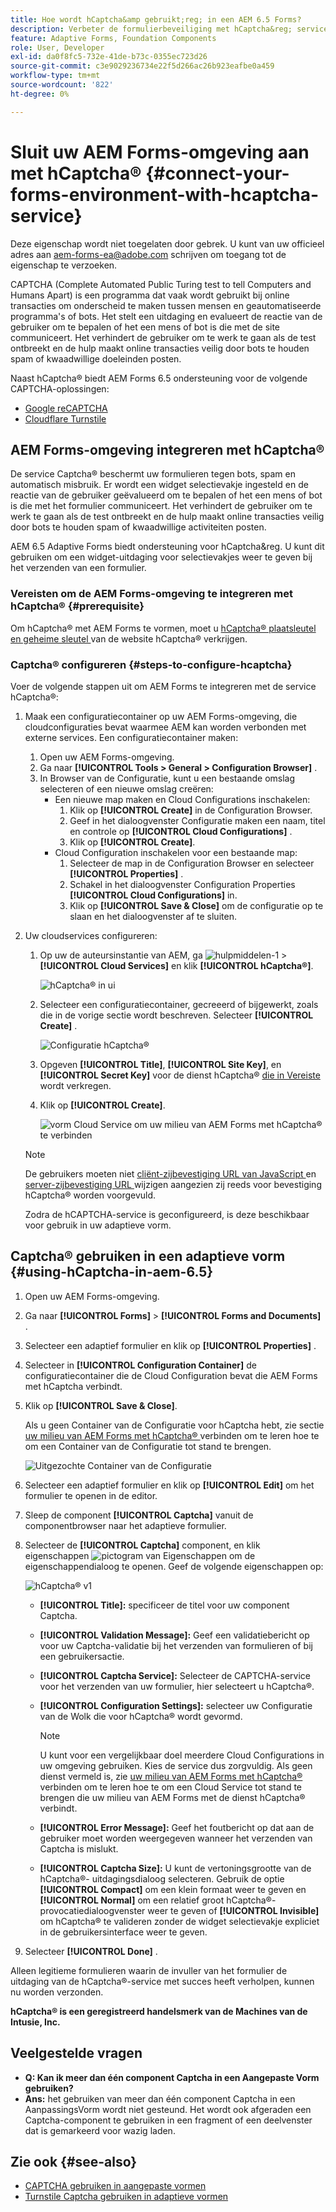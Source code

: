 ```yaml
---
title: Hoe wordt hCaptcha&amp gebruikt;reg; in een AEM 6.5 Forms?
description: Verbeter de formulierbeveiliging met hCaptcha&reg; service zonder problemen. Stap-voor-stap gids binnen!
feature: Adaptive Forms, Foundation Components
role: User, Developer
exl-id: da0f8fc5-732e-41de-b73c-0355ec723d26
source-git-commit: c3e9029236734e22f5d266ac26b923eafbe0a459
workflow-type: tm+mt
source-wordcount: '822'
ht-degree: 0%

---
```


# Sluit uw AEM Forms-omgeving aan met hCaptcha® {#connect-your-forms-environment-with-hcaptcha-service}


<span class="preview"> Deze eigenschap wordt niet toegelaten door gebrek. U kunt van uw officieel adres aan aem-forms-ea@adobe.com schrijven om toegang tot de eigenschap te verzoeken.</span>

CAPTCHA (Complete Automated Public Turing test to tell Computers and Humans Apart) is een programma dat vaak wordt gebruikt bij online transacties om onderscheid te maken tussen mensen en geautomatiseerde programma&#39;s of bots. Het stelt een uitdaging en evalueert de reactie van de gebruiker om te bepalen of het een mens of bot is die met de site communiceert. Het verhindert de gebruiker om te werk te gaan als de test ontbreekt en de hulp maakt online transacties veilig door bots te houden spam of kwaadwillige doeleinden posten.

Naast hCaptcha® biedt AEM Forms 6.5 ondersteuning voor de volgende CAPTCHA-oplossingen:

* [Google reCAPTCHA](/help/forms/using/captcha-adaptive-forms.md)
* [Cloudflare Turnstile](/help/forms/using/integrate-adaptive-forms-turnstile.md)

## AEM Forms-omgeving integreren met hCaptcha®

De service Captcha® beschermt uw formulieren tegen bots, spam en automatisch misbruik. Er wordt een widget selectievakje ingesteld en de reactie van de gebruiker geëvalueerd om te bepalen of het een mens of bot is die met het formulier communiceert. Het verhindert de gebruiker om te werk te gaan als de test ontbreekt en de hulp maakt online transacties veilig door bots te houden spam of kwaadwillige activiteiten posten.

AEM 6.5 Adaptive Forms biedt ondersteuning voor hCaptcha&amp;reg. U kunt dit gebruiken om een widget-uitdaging voor selectievakjes weer te geven bij het verzenden van een formulier.

<!-- ![hCaptcha&reg;](assets/hCaptcha&reg;-challenge.png)-->


### Vereisten om de AEM Forms-omgeving te integreren met hCaptcha® {#prerequisite}

Om hCaptcha® met AEM Forms te vormen, moet u [ hCaptcha® plaatsleutel en geheime sleutel ](https://docs.hcaptcha.com/switch/#get-your-hcaptcha-sitekey-and-secret-key) van de website hCaptcha® verkrijgen.

### Captcha® configureren {#steps-to-configure-hcaptcha}

Voer de volgende stappen uit om AEM Forms te integreren met de service hCaptcha®:

1. Maak een configuratiecontainer op uw AEM Forms-omgeving, die cloudconfiguraties bevat waarmee AEM kan worden verbonden met externe services. Een configuratiecontainer maken:
   1. Open uw AEM Forms-omgeving.
   1. Ga naar **[!UICONTROL Tools > General > Configuration Browser]** .
   1. In Browser van de Configuratie, kunt u een bestaande omslag selecteren of een nieuwe omslag creëren:
      * Een nieuwe map maken en Cloud Configurations inschakelen:
         1. Klik op **[!UICONTROL Create]** in de Configuration Browser.
         1. Geef in het dialoogvenster Configuratie maken een naam, titel en controle op **[!UICONTROL Cloud Configurations]** .
         1. Klik op **[!UICONTROL Create]**.
      * Cloud Configuration inschakelen voor een bestaande map:
         1. Selecteer de map in de Configuration Browser en selecteer **[!UICONTROL Properties]** .
         1. Schakel in het dialoogvenster Configuration Properties **[!UICONTROL Cloud Configurations]** in.
         1. Klik op **[!UICONTROL Save & Close]** om de configuratie op te slaan en het dialoogvenster af te sluiten.

1. Uw cloudservices configureren:
   1. Op uw de auteursinstantie van AEM, ga ![ hulpmiddelen-1 ](assets/tools-1.png) > **[!UICONTROL Cloud Services]** en klik **[!UICONTROL hCaptcha®]**.

      ![ hCaptcha® in ui ](assets/hcaptcha-in-ui.png)
   1. Selecteer een configuratiecontainer, gecreeerd of bijgewerkt, zoals die in de vorige sectie wordt beschreven. Selecteer **[!UICONTROL Create]** .

      ![ Configuratie hCaptcha® ](assets/config-hcaptcha.png)
   1. Opgeven **[!UICONTROL Title]**, <!--**[!UICONTROL Name]**--> **[!UICONTROL Site Key]**, en **[!UICONTROL Secret Key]** voor de dienst hCaptcha® [ die in Vereiste ](#prerequisite) wordt verkregen.
   1. Klik op **[!UICONTROL Create]**.

      ![ vorm Cloud Service om uw milieu van AEM Forms met hCaptcha® ](assets/create-hcaptcha-config.png) te verbinden

   >[!NOTE]
   > De gebruikers moeten niet [ cliënt-zijbevestiging URL van JavaScript ](https://docs.hcaptcha.com/#add-the-hcaptcha-widget-to-your-webpage) en [ server-zijbevestiging URL ](https://docs.hcaptcha.com/#verify-the-user-response-server-side) wijzigen aangezien zij reeds voor bevestiging hCaptcha® worden voorgevuld.

   Zodra de hCAPTCHA-service is geconfigureerd, is deze beschikbaar voor gebruik in uw adaptieve vorm.

## Captcha® gebruiken in een adaptieve vorm {#using-hCaptcha-in-aem-6.5}

1. Open uw AEM Forms-omgeving.
1. Ga naar **[!UICONTROL Forms]** > **[!UICONTROL Forms and Documents]** .
1. Selecteer een adaptief formulier en klik op **[!UICONTROL Properties]** .
1. Selecteer in **[!UICONTROL Configuration Container]** de configuratiecontainer die de Cloud Configuration bevat die AEM Forms met hCaptcha verbindt.
1. Klik op **[!UICONTROL Save & Close]**.

   Als u geen Container van de Configuratie voor hCaptcha hebt, zie sectie [ uw milieu van AEM Forms met hCaptcha® ](#configure-hcaptcha-steps-to-configure-hcaptcha) verbinden om te leren hoe te om een Container van de Configuratie tot stand te brengen.

   ![ Uitgezochte Container van de Configuratie ](/help/forms/using/assets/captcha-properties.png)

1. Selecteer een adaptief formulier en klik op **[!UICONTROL Edit]** om het formulier te openen in de editor.
1. Sleep de component **[!UICONTROL Captcha]** vanuit de componentbrowser naar het adaptieve formulier.
1. Selecteer de **[!UICONTROL Captcha]** component, en klik eigenschappen ![ pictogram van Eigenschappen ](assets/configure-icon.svg) om de eigenschappendialoog te openen. Geef de volgende eigenschappen op:

   ![ hCaptcha® v1 ](assets/config-hcaptcha-v1-img.png)

   * **[!UICONTROL Title]:** specificeer de titel voor uw component Captcha.
   * **[!UICONTROL Validation Message]:** Geef een validatiebericht op voor uw Captcha-validatie bij het verzenden van formulieren of bij een gebruikersactie.
   * **[!UICONTROL Captcha Service]:** Selecteer de CAPTCHA-service voor het verzenden van uw formulier, hier selecteert u hCaptcha®.
   * **[!UICONTROL Configuration Settings]:** selecteer uw Configuratie van de Wolk die voor hCaptcha® wordt gevormd.

     >[!NOTE]
     >U kunt voor een vergelijkbaar doel meerdere Cloud Configurations in uw omgeving gebruiken. Kies de service dus zorgvuldig. Als geen dienst vermeld is, zie [ uw milieu van AEM Forms met hCaptcha® ](#connect-your-forms-environment-with-hcaptcha-service) verbinden om te leren hoe te om een Cloud Service tot stand te brengen die uw milieu van AEM Forms met de dienst hCaptcha® verbindt.

   * **[!UICONTROL Error Message]:** Geef het foutbericht op dat aan de gebruiker moet worden weergegeven wanneer het verzenden van Captcha is mislukt.
   * **[!UICONTROL Captcha Size]:** U kunt de vertoningsgrootte van de hCaptcha®- uitdagingsdialoog selecteren. Gebruik de optie **[!UICONTROL Compact]** om een klein formaat weer te geven en **[!UICONTROL Normal]** om een relatief groot hCaptcha®-provocatiedialoogvenster weer te geven of **[!UICONTROL Invisible]** om hCaptcha® te valideren zonder de widget selectievakje expliciet in de gebruikersinterface weer te geven.

1. Selecteer **[!UICONTROL Done]** .


Alleen legitieme formulieren waarin de invuller van het formulier de uitdaging van de hCaptcha®-service met succes heeft verholpen, kunnen nu worden verzonden.

**hCaptcha® is een geregistreerd handelsmerk van de Machines van de Intusie, Inc.**


## Veelgestelde vragen

* **Q: Kan ik meer dan één component Captcha in een Aangepaste Vorm gebruiken?**
* **Ans:** het gebruiken van meer dan één component Captcha in een AanpassingsVorm wordt niet gesteund. Het wordt ook afgeraden een Captcha-component te gebruiken in een fragment of een deelvenster dat is gemarkeerd voor wazig laden.

## Zie ook {#see-also}

* [CAPTCHA gebruiken in aangepaste vormen](/help/forms/using/captcha-adaptive-forms.md)
* [Turnstile Captcha gebruiken in adaptieve vormen](/help/forms/using/integrate-adaptive-forms-turnstile.md)
